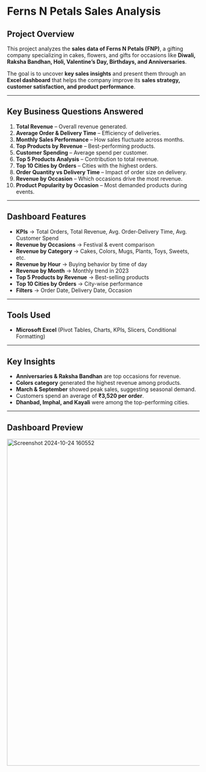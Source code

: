 # Ferns N Petals Sales Analysis  

## Project Overview  
This project analyzes the **sales data of Ferns N Petals (FNP)**, a gifting company specializing in cakes, flowers, and gifts for occasions like **Diwali, Raksha Bandhan, Holi, Valentine’s Day, Birthdays, and Anniversaries**.  

The goal is to uncover **key sales insights** and present them through an **Excel dashboard** that helps the company improve its **sales strategy, customer satisfaction, and product performance**.  

---

## Key Business Questions Answered  
1. **Total Revenue** – Overall revenue generated.  
2. **Average Order & Delivery Time** – Efficiency of deliveries.  
3. **Monthly Sales Performance** – How sales fluctuate across months.  
4. **Top Products by Revenue** – Best-performing products.  
5. **Customer Spending** – Average spend per customer.  
6. **Top 5 Products Analysis** – Contribution to total revenue.  
7. **Top 10 Cities by Orders** – Cities with the highest orders.  
8. **Order Quantity vs Delivery Time** – Impact of order size on delivery.  
9. **Revenue by Occasion** – Which occasions drive the most revenue.  
10. **Product Popularity by Occasion** – Most demanded products during events.  

---

## Dashboard Features  
- **KPIs** → Total Orders, Total Revenue, Avg. Order-Delivery Time, Avg. Customer Spend  
- **Revenue by Occasions** → Festival & event comparison  
- **Revenue by Category** → Cakes, Colors, Mugs, Plants, Toys, Sweets, etc.  
- **Revenue by Hour** → Buying behavior by time of day  
- **Revenue by Month** → Monthly trend in 2023  
- **Top 5 Products by Revenue** → Best-selling products  
- **Top 10 Cities by Orders** → City-wise performance  
- **Filters** → Order Date, Delivery Date, Occasion  

---

## Tools Used  
- **Microsoft Excel** (Pivot Tables, Charts, KPIs, Slicers, Conditional Formatting)  

---

## Key Insights  
- **Anniversaries & Raksha Bandhan** are top occasions for revenue.  
- **Colors category** generated the highest revenue among products.  
- **March & September** showed peak sales, suggesting seasonal demand.  
- Customers spend an average of **₹3,520 per order**.  
- **Dhanbad, Imphal, and Kayali** were among the top-performing cities.  

---

## Dashboard Preview  
<img width="1878" height="852" alt="Screenshot 2024-10-24 160552" src="https://github.com/user-attachments/assets/f63127b1-5c9f-4f0a-9366-1c83e5895c43" />
